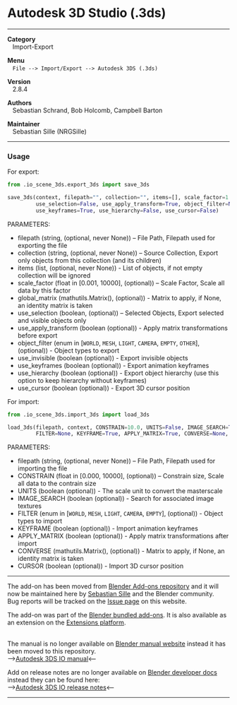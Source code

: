 # Autodesk 3D Studio (.3ds)


---  


**Category**  
&nbsp;&nbsp; Import-Export  

**Menu**  
&nbsp;&nbsp; `File --> Import/Export --> Autodesk 3DS (.3ds)`  

**Version**  
&nbsp;&nbsp; 2.8.4  

**Authors**  
&nbsp;&nbsp; Sebastian Schrand, Bob Holcomb, Campbell Barton  

**Maintainer**  
&nbsp;&nbsp; Sebastian Sille (NRGSille)  

---  

### Usage


For export:

```python
from .io_scene_3ds.export_3ds import save_3ds

save_3ds(context, filepath="", collection="", items=[], scale_factor=1.0, global_matrix=None,
         use_selection=False, use_apply_transform=True, object_filter=None, use_invisible=False,
         use_keyframes=True, use_hierarchy=False, use_cursor=False)
```
PARAMETERS:
+ filepath (string, (optional, never None)) – File Path, Filepath used for exporting the file
+ collection (string, (optional, never None)) – Source Collection, Export only objects from this collection (and its children)
+ items (list, (optional, never None)) - List of objects, if not empty collection will be ignored
+ scale_factor (float in [0.001, 10000], (optional)) – Scale Factor, Scale all data by this factor
+ global_matrix (mathutils.Matrix(), (optional)) - Matrix to apply, if None, an identity matrix is taken
+ use_selection (boolean, (optional)) – Selected Objects, Export selected and visible objects only
+ use_apply_transform (boolean (optional)) - Apply matrix transformations before export
+ object_filter (enum in [`WORLD`, `MESH`, `LIGHT`, `CAMERA`, `EMPTY`, `OTHER`], (optional)) - Object types to export
+ use_invisible (boolean (optional)) - Export invisible objects
+ use_keyframes (boolean (optional)) - Export animation keyframes
+ use_hierarchy (boolean (optional)) - Export object hierarchy (use this option to keep hierarchy without keyframes)
+ use_cursor (boolean (optional)) - Export 3D cursor position


For import:  

```python
from .io_scene_3ds.import_3ds import load_3ds

load_3ds(filepath, context, CONSTRAIN=10.0, UNITS=False, IMAGE_SEARCH=True,
         FILTER=None, KEYFRAME=True, APPLY_MATRIX=True, CONVERSE=None, CURSOR=False)
```
PARAMETERS:
+ filepath (string, (optional, never None)) – File Path, Filepath used for importing the file
+ CONSTRAIN (float in [0.000, 10000], (optional)) – Constrain size, Scale all data to the contrain size
+ UNITS (boolean (optional)) - The scale unit to convert the masterscale
+ IMAGE_SEARCH (boolean (optional)) - Search for associated image textures
+ FILTER (enum in [`WORLD`, `MESH`, `LIGHT`, `CAMERA`, `EMPTY`], (optional)) - Object types to import
+ KEYFRAME (boolean (optional)) - Import animation keyframes
+ APPLY_MATRIX (boolean (optional)) - Apply matrix transformations after import
+ CONVERSE (mathutils.Matrix(), (optional)) - Matrix to apply, if None, an identity matrix is taken
+ CURSOR (boolean (optional)) - Import 3D cursor position


---


The add-on has been moved from [Blender Add-ons repository](https://projects.blender.org/blender/blender-addons) and it will now be maintained here by [Sebastian Sille](https://projects.blender.org/NRGSille) and the Blender community.  
Bug reports will be tracked on the [Issue page](https://projects.blender.org/extensions/io_scene_3ds/issues) on this website. 
<br>

The add-on was part of the [Blender bundled add-ons](https://docs.blender.org/manual/en/4.1/addons). 
It is also available as an extension on the [Extensions platform](https://extensions.blender.org/add-ons/autodesk-3ds-format).  
<br>

The manual is no longer available on [Blender manual website](https://docs.blender.org/manual/en/dev/addons/import_export) instead it has been moved to this repository.  
-->[Autodesk 3DS IO manual](https://projects.blender.org/extensions/io_scene_3ds/wiki)<--  

Add on release notes are no longer available on [Blender developer docs](https://developer.blender.org/docs/release_notes) instead they can be found here:  
-->[Autodesk 3DS IO release notes](https://projects.blender.org/extensions/io_scene_3ds/src/branch/main/release_notes.md)<--


---
